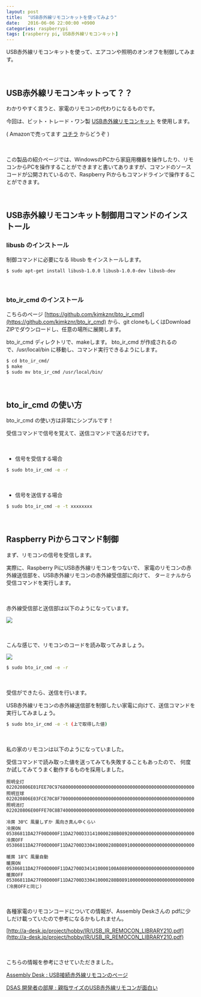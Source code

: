 ```yaml
---
layout: post
title:  "USB赤外線リモコンキットを使ってみよう"
date:   2016-06-06 22:00:00 +0900
categories: raspberrypi
tags: [raspberry pi, USB赤外線リモコンキット]
---
```

USB赤外線リモコンキットを使って、エアコンや照明のオンオフを制御してみます。

　

## USB赤外線リモコンキットって？？

わかりやすく言うと、家電のリモコンの代わりになるものです。

今回は、ビット・トレード・ワン製 
[USB赤外線リモコンキット](http://bit-trade-one.co.jp/BTOpicture/Products/005-RS/)
を使用します。

( Amazonで売ってます
[コチラ](http://www.amazon.co.jp/dp/B00AXVHQLC)
 からどうぞ )

　

この製品の紹介ページでは、WindowsのPCから家庭用機器を操作したり、リモコンからPCを操作することができますと書いてありますが、コマンドのソースコードが公開されているので、Raspberry Piからもコマンドラインで操作することができます。


　

## USB赤外線リモコンキット制御用コマンドのインストール

### libusb のインストール

制御コマンドに必要になる libusb をインストールします。

```bash
$ sudo apt-get install libusb-1.0.0 libusb-1.0.0-dev libusb-dev
```

　

### bto_ir_cmd のインストール

こちらのページ [https://github.com/kjmkznr/bto_ir_cmd](https://github.com/kjmkznr/bto_ir_cmd) から、git cloneもしくはDownload ZIPでダウンロードし、任意の場所に展開します。

bto_ir_cmd ディレクトリで、makeします。
bto_ir_cmd が作成されるので、/usr/local/bin に移動し、コマンド実行できるようにします。

```bash
$ cd bto_ir_cmd/
$ make
$ sudo mv bto_ir_cmd /usr/local/bin/
```

　

## bto_ir_cmd の使い方

bto_ir_cmd の使い方は非常にシンプルです！

受信コマンドで信号を覚えて、送信コマンドで送るだけです。

　

* 信号を受信する場合

```bash
$ sudo bto_ir_cmd -e -r
```

　

* 信号を送信する場合

```bash
$ sudo bto_ir_cmd -e -t xxxxxxxx
```

　

## Raspberry Piからコマンド制御

まず、リモコンの信号を受信します。

実際に、Raspberry PiにUSB赤外線リモコンをつないで、
家電のリモコンの赤外線送信部を、USB赤外線リモコンの赤外線受信部に向けて、
ターミナルから受信コマンドを実行します。

　

赤外線受信部と送信部は以下のようになっています。

![]({{site.baseurl}}/images/usb_remocon_001.png)

　

こんな感じで、リモコンのコードを読み取ってみましょう。

![]({{site.baseurl}}/images/usb_remocon_002.png)

```bash
$ sudo bto_ir_cmd -e -r
```

　

受信ができたら、送信を行います。

USB赤外線リモコンの赤外線送信部を制御したい家電に向けて、送信コマンドを実行してみましょう。

```bash
$ sudo bto_ir_cmd -e -t (上で取得した値)
```

　

私の家のリモコンは以下のようになっていました。

受信コマンドで読み取った値を送ってみても失敗することもあったので、
何度か試してみてうまく動作するものを採用しました。

```
照明全灯 022020806E01FEE70C9768000000000000000000000000000000000000000000000000
照明豆球 022020806E03FCE70C8F70000000000000000000000000000000000000000000000000
照明消灯 022020806E00FFE70C8B74000000000000000000000000000000000000000000000000

冷房 30℃ 風量しずか 風向き真ん中くらい
冷房ON  05386811DA27F00D000F11DA2700D331410000280B0892000000000000000000000000
冷房OFF 05386811DA27F00D000F11DA2700D330410000280B0891000000000000000000000000

暖房 18℃ 風量自動
暖房ON  05386811DA27F00D000F11DA2700D341410000100A0889000000000000000000000000
暖房OFF 05386811DA27F00D000F11DA2700D330410000280B0891000000000000000000000000 (冷房OFFと同じ)
```

　

各種家電のリモコンコードについての情報が、Assembly Deskさんの
pdfに少しだけ載っていたので参考になるかもしれません。

[http://a-desk.jp/project/hobby/IR/USB_IR_REMOCON_LIBRARY210.pdf](http://a-desk.jp/project/hobby/IR/USB_IR_REMOCON_LIBRARY210.pdf)

　

こちらの情報を参考にさせていただきました。

[Assembly Desk : USB接続赤外線リモコンのページ](http://a-desk.jp/modules/forum_hobby/index.php?cat_id=8)

[DSAS 開発者の部屋 : 親指サイズのUSB赤外線リモコンが面白い](http://dsas.blog.klab.org/archives/52097996.html)

